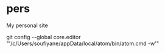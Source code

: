 # pers
My personal site

git config --global core.editor "'/c/Users/soufiyane/appData/local/atom/bin/atom.cmd -w'"
